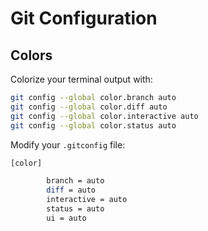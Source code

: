 # Git Configuration

## Colors

Colorize your terminal output with:
```bash
git config --global color.branch auto
git config --global color.diff auto
git config --global color.interactive auto
git config --global color.status auto
```

Modify your `.gitconfig` file:
```bash
[color]

        branch = auto
        diff = auto
        interactive = auto
        status = auto
        ui = auto
```
